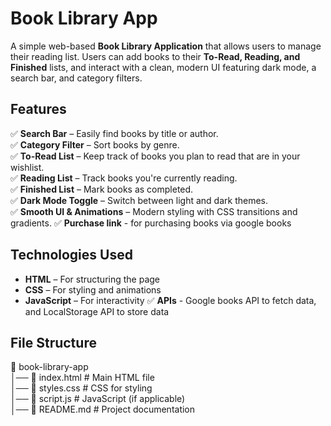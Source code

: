 # Book Library App  

A simple web-based **Book Library Application** that allows users to manage their reading list. Users can add books to their **To-Read, Reading, and Finished** lists, and interact with a clean, modern UI featuring dark mode, a search bar, and category filters.

## Features  
✅ **Search Bar** – Easily find books by title or author.  
✅ **Category Filter** – Sort books by genre.  
✅ **To-Read List** – Keep track of books you plan to read that are in your wishlist.  
✅ **Reading List** – Track books you're currently reading.  
✅ **Finished List** – Mark books as completed.  
✅ **Dark Mode Toggle** – Switch between light and dark themes.  
✅ **Smooth UI & Animations** – Modern styling with CSS transitions and gradients. 
✅ **Purchase link** - for purchasing books via google books

## Technologies Used  
- **HTML** – For structuring the page  
- **CSS** – For styling and animations  
- **JavaScript** – For interactivity
✅ **APIs** - Google books API to fetch data, and
              LocalStorage API to store data


## File Structure

📂 book-library-app  
│── 📜 index.html      # Main HTML file  
│── 📜 styles.css      # CSS for styling  
│── 📜 script.js       # JavaScript (if applicable)  
│── 📜 README.md       # Project documentation  
